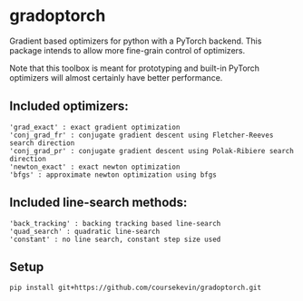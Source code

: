 # gradoptorch
Gradient based optimizers for python with a PyTorch backend. This package intends to allow more fine-grain control of optimizers.

Note that this toolbox is meant for prototyping and built-in PyTorch optimizers will almost certainly have better performance.

## Included optimizers:
    'grad_exact' : exact gradient optimization
    'conj_grad_fr' : conjugate gradient descent using Fletcher-Reeves search direction
    'conj_grad_pr' : conjugate gradient descent using Polak-Ribiere search direction
    'newton_exact' : exact newton optimization
    'bfgs' : approximate newton optimization using bfgs

## Included line-search methods:
    'back_tracking' : backing tracking based line-search
    'quad_search' : quadratic line-search
    'constant' : no line search, constant step size used

## Setup
```bash
pip install git+https://github.com/coursekevin/gradoptorch.git
```
